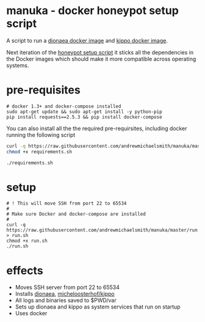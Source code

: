 manuka - docker honeypot setup script
======

A script to run a [dionaea docker image](https://registry.hub.docker.com/u/andrewmichaelsmith/dionaea/) and [kippo docker image](https://registry.hub.docker.com/u/andrewmichaelsmith/kippo).

Next iteration of the [honeypot setup script](https://github.com/andrewmichaelsmith/honeypot-setup-script/) it sticks all the dependencies in the Docker images which should make it more compatible across operating systems.

pre-requisites
==============
```
# docker 1.3+ and docker-compose installed
sudo apt-get update && sudo apt-get install -y python-pip
pip install requests==2.5.3 && pip install docker-compose
```

You can also install all the the required pre-requirsites, including docker running the following script

```bash
curl -q https://raw.githubusercontent.com/andrewmichaelsmith/manuka/master/requirements.sh > requirements.sh
chmod +x requirements.sh

./requirements.sh
```

setup
======
```
# ! This will move SSH from port 22 to 65534
#
# Make sure Docker and docker-compose are installed
#
curl -q https://raw.githubusercontent.com/andrewmichaelsmith/manuka/master/run.sh > run.sh
chmod +x run.sh
./run.sh
```

effects
=======
* Moves SSH server from port 22 to 65534
* Installs [dionaea](http://dionaea.carnivore.it/), [micheloosterhof/kippo](https://github.com/micheloosterhof/kippo)
* All logs and binaries saved to $PWD/var
* Sets up dionaea and kippo as system services that run on startup
* Uses docker
